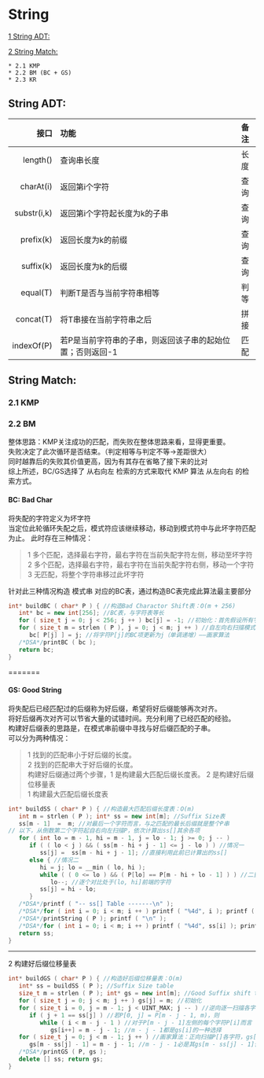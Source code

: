 String 
===
[1 String ADT:](https://github.com/JimmyJUNUCAS/Daily-Code/blob/master/String/String.md#string-adt)

[2 String Match:](https://github.com/JimmyJUNUCAS/Daily-Code/blob/master/String/String.md#string-match)

	* 2.1 KMP 
	* 2.2 BM (BC + GS) 
	* 2.3 KR 

String ADT:
---
|  接口  | 功能 | 备注 |
|---------: | :--------| :--------:|
| length()  |查询串长度 | 长度 |
| charAt(i) |返回第i个字符 |查询|
|substr(i,k)|返回第i个字符起长度为k的子串 |查询|
| prefix(k) |返回长度为k的前缀 |查询|
| suffix(k) |返回长度为k的后缀 |查询|
| equal(T)  |判断T是否与当前字符串相等 |判等|
| concat(T) |将T串接在当前字符串之后 |拼接|
| indexOf(P)|若P是当前字符串的子串，则返回该子串的起始位置；否则返回-1 |匹配|

String Match:
---
### 2.1 KMP<br>

### 2.2 BM<br>
整体思路：KMP关注成功的匹配，而失败在整体思路来看，显得更重要。<br>
失败决定了此次循环是否结束。（判定相等与判定不等->差距很大）<br>
同时越靠后的失败其价值更高，因为有其存在省略了接下来的比对 <br>
综上所述，BC/GS选择了 从右向左 检索的方式来取代 KMP 算法 从左向右 的检索方式。
#### BC: Bad Char
将失配的字符定义为坏字符<br>
当定位此轮循环失配之后，模式符应该继续移动，移动到模式符中与此坏字符匹配为止。
此时存在三种情况：<br>
>1 多个匹配，选择最右字符，最右字符在当前失配字符左侧，移动至坏字符<br>
>2 多个匹配，选择最右字符，最右字符在当前失配字符右侧，移动一个字符<br>
>3 无匹配，将整个字符串移过此坏字符<br>

针对此三种情况构造 模式串 对应的BC表，通过构造BC表完成此算法最主要部分
``` C++
int* buildBC ( char* P ) { //构造Bad Charactor Shift表：O(m + 256)
   int* bc = new int[256]; //BC表，与字符表等长
   for ( size_t j = 0; j < 256; j ++ ) bc[j] = -1; //初始化：首先假设所有字符均未在P中出现
   for ( size_t m = strlen ( P ), j = 0; j < m; j ++ ) //自左向右扫描模式串P
      bc[ P[j] ] = j; //将字符P[j]的BC项更新为j（单调递增）——画家算法
   /*DSA*/printBC ( bc );
   return bc;
}
```
=======
#### GS: Good String
将失配后已经匹配过的后缀称为好后缀，希望将好后缀能够再次对齐。<br>
将好后缀再次对齐可以节省大量的试错时间。充分利用了已经匹配的经验。<br>
构建好后缀表的思路是，在模式串前缀中寻找与好后缀匹配的子串。<br>
可以分为两种情况：
>1 找到的匹配串小于好后缀的长度。<br>
>2 找到的匹配串大于好后缀的长度。<br>
构建好后缀通过两个步骤，1 是构建最大匹配后缀长度表。 2 是构建好后缀位移量表<br>
1 构建最大匹配后缀长度表
``` C++
int* buildSS ( char* P ) { //构造最大匹配后缀长度表：O(m)
   int m = strlen ( P ); int* ss = new int[m]; //Suffix Size表
   ss[m - 1]  =  m; //对最后一个字符而言，与之匹配的最长后缀就是整个P串
// 以下，从倒数第二个字符起自右向左扫描P，依次计算出ss[]其余各项
   for ( int lo = m - 1, hi = m - 1, j = lo - 1; j >= 0; j -- )
      if ( ( lo < j ) && ( ss[m - hi + j - 1] <= j - lo ) ) //情况一
         ss[j] =  ss[m - hi + j - 1]; //直接利用此前已计算出的ss[]
      else { //情况二
         hi = j; lo = __min ( lo, hi );
         while ( ( 0 <= lo ) && ( P[lo] == P[m - hi + lo - 1] ) ) //二重循环？
            lo--; //逐个对比处于(lo, hi]前端的字符
         ss[j] = hi - lo;
      }
   /*DSA*/printf ( "-- ss[] Table -------\n" );
   /*DSA*/for ( int i = 0; i < m; i ++ ) printf ( "%4d", i ); printf ( "\n" );
   /*DSA*/printString ( P ); printf ( "\n" );
   /*DSA*/for ( int i = 0; i < m; i ++ ) printf ( "%4d", ss[i] ); printf ( "\n\n" );
   return ss;
}
```
---
2 构建好后缀位移量表
``` C++
int* buildGS ( char* P ) { //构造好后缀位移量表：O(m)
   int* ss = buildSS ( P ); //Suffix Size table
   size_t m = strlen ( P ); int* gs = new int[m]; //Good Suffix shift table
   for ( size_t j = 0; j < m; j ++ ) gs[j] = m; //初始化
   for ( size_t i = 0, j = m - 1; j < UINT_MAX; j -- ) //逆向逐一扫描各字符P[j]
      if ( j + 1 == ss[j] ) //若P[0, j] = P[m - j - 1, m)，则
         while ( i < m - j - 1 ) //对于P[m - j - 1]左侧的每个字符P[i]而言（二重循环？）
            gs[i++] = m - j - 1; //m - j - 1都是gs[i]的一种选择
   for ( size_t j = 0; j < m - 1; j ++ ) //画家算法：正向扫描P[]各字符，gs[j]不断递减，直至最小
      gs[m - ss[j] - 1] = m - j - 1; //m - j - 1必是其gs[m - ss[j] - 1]值的一种选择
   /*DSA*/printGS ( P, gs );
   delete [] ss; return gs;
}
```
